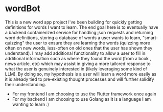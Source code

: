 # wordBot

This is a new word app project I've been building for quickly getting definitions for words I want to learn.
The end goal here is to eventually have a backend containerized service for handling json requests and returning 
word definitions, storing a database of words a user wants to learn, "smart-quizzing" the user to ensure they are learning
the words (quizzing more often on new words, less-often on old ones that the user has shown they understand). I may add
additional functionality to allow a user to fill in additional information such as where they found the word (from a book
, news article, etc) which may assist in giving a more tailored response to what the user is genuinely interested in
(likely leveraging some kind of LLM). By doing so, my hypothesis is a user will learn a word more easily as it is already
tied to pre-existing thought processes and will further solidify their understanding.

- For my frontend I am choosing to use the Flutter framework once again
- For my backend I am choosing to use Golang as it is a language I am wanting to learn :)
